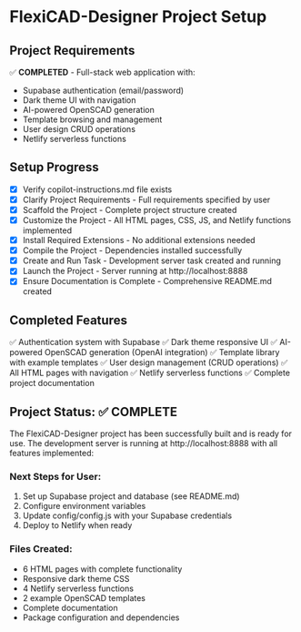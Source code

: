 # FlexiCAD-Designer Project Setup

## Project Requirements
✅ **COMPLETED** - Full-stack web application with:
- Supabase authentication (email/password)
- Dark theme UI with navigation
- AI-powered OpenSCAD generation
- Template browsing and management
- User design CRUD operations
- Netlify serverless functions

## Setup Progress

- [x] Verify copilot-instructions.md file exists
- [x] Clarify Project Requirements - Full requirements specified by user
- [x] Scaffold the Project - Complete project structure created
- [x] Customize the Project - All HTML pages, CSS, JS, and Netlify functions implemented
- [x] Install Required Extensions - No additional extensions needed
- [x] Compile the Project - Dependencies installed successfully
- [x] Create and Run Task - Development server task created and running
- [x] Launch the Project - Server running at http://localhost:8888
- [x] Ensure Documentation is Complete - Comprehensive README.md created

## Completed Features
✅ Authentication system with Supabase
✅ Dark theme responsive UI
✅ AI-powered OpenSCAD generation (OpenAI integration)
✅ Template library with example templates
✅ User design management (CRUD operations)
✅ All HTML pages with navigation
✅ Netlify serverless functions
✅ Complete project documentation

## Project Status: ✅ COMPLETE

The FlexiCAD-Designer project has been successfully built and is ready for use. The development server is running at http://localhost:8888 with all features implemented:

### Next Steps for User:
1. Set up Supabase project and database (see README.md)
2. Configure environment variables
3. Update config/config.js with your Supabase credentials
4. Deploy to Netlify when ready

### Files Created:
- 6 HTML pages with complete functionality
- Responsive dark theme CSS
- 4 Netlify serverless functions
- 2 example OpenSCAD templates
- Complete documentation
- Package configuration and dependencies